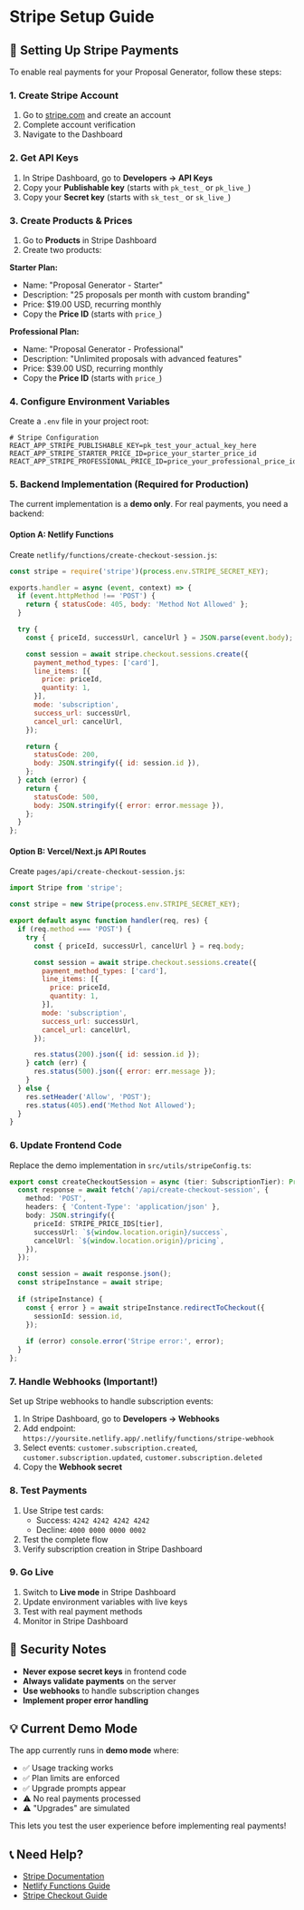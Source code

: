 # Stripe Setup Guide

## 🔧 Setting Up Stripe Payments

To enable real payments for your Proposal Generator, follow these steps:

### 1. Create Stripe Account

1. Go to [stripe.com](https://stripe.com) and create an account
2. Complete account verification
3. Navigate to the Dashboard

### 2. Get API Keys

1. In Stripe Dashboard, go to **Developers → API Keys**
2. Copy your **Publishable key** (starts with `pk_test_` or `pk_live_`)
3. Copy your **Secret key** (starts with `sk_test_` or `sk_live_`)

### 3. Create Products & Prices

1. Go to **Products** in Stripe Dashboard
2. Create two products:

**Starter Plan:**
- Name: "Proposal Generator - Starter"
- Description: "25 proposals per month with custom branding"
- Price: $19.00 USD, recurring monthly
- Copy the **Price ID** (starts with `price_`)

**Professional Plan:**
- Name: "Proposal Generator - Professional" 
- Description: "Unlimited proposals with advanced features"
- Price: $39.00 USD, recurring monthly
- Copy the **Price ID** (starts with `price_`)

### 4. Configure Environment Variables

Create a `.env` file in your project root:

```env
# Stripe Configuration
REACT_APP_STRIPE_PUBLISHABLE_KEY=pk_test_your_actual_key_here
REACT_APP_STRIPE_STARTER_PRICE_ID=price_your_starter_price_id
REACT_APP_STRIPE_PROFESSIONAL_PRICE_ID=price_your_professional_price_id
```

### 5. Backend Implementation (Required for Production)

The current implementation is a **demo only**. For real payments, you need a backend:

#### Option A: Netlify Functions

Create `netlify/functions/create-checkout-session.js`:

```javascript
const stripe = require('stripe')(process.env.STRIPE_SECRET_KEY);

exports.handler = async (event, context) => {
  if (event.httpMethod !== 'POST') {
    return { statusCode: 405, body: 'Method Not Allowed' };
  }

  try {
    const { priceId, successUrl, cancelUrl } = JSON.parse(event.body);

    const session = await stripe.checkout.sessions.create({
      payment_method_types: ['card'],
      line_items: [{
        price: priceId,
        quantity: 1,
      }],
      mode: 'subscription',
      success_url: successUrl,
      cancel_url: cancelUrl,
    });

    return {
      statusCode: 200,
      body: JSON.stringify({ id: session.id }),
    };
  } catch (error) {
    return {
      statusCode: 500,
      body: JSON.stringify({ error: error.message }),
    };
  }
};
```

#### Option B: Vercel/Next.js API Routes

Create `pages/api/create-checkout-session.js`:

```javascript
import Stripe from 'stripe';

const stripe = new Stripe(process.env.STRIPE_SECRET_KEY);

export default async function handler(req, res) {
  if (req.method === 'POST') {
    try {
      const { priceId, successUrl, cancelUrl } = req.body;

      const session = await stripe.checkout.sessions.create({
        payment_method_types: ['card'],
        line_items: [{
          price: priceId,
          quantity: 1,
        }],
        mode: 'subscription',
        success_url: successUrl,
        cancel_url: cancelUrl,
      });

      res.status(200).json({ id: session.id });
    } catch (err) {
      res.status(500).json({ error: err.message });
    }
  } else {
    res.setHeader('Allow', 'POST');
    res.status(405).end('Method Not Allowed');
  }
}
```

### 6. Update Frontend Code

Replace the demo implementation in `src/utils/stripeConfig.ts`:

```typescript
export const createCheckoutSession = async (tier: SubscriptionTier): Promise<void> => {
  const response = await fetch('/api/create-checkout-session', {
    method: 'POST',
    headers: { 'Content-Type': 'application/json' },
    body: JSON.stringify({
      priceId: STRIPE_PRICE_IDS[tier],
      successUrl: `${window.location.origin}/success`,
      cancelUrl: `${window.location.origin}/pricing`,
    }),
  });

  const session = await response.json();
  const stripeInstance = await stripe;
  
  if (stripeInstance) {
    const { error } = await stripeInstance.redirectToCheckout({
      sessionId: session.id,
    });
    
    if (error) console.error('Stripe error:', error);
  }
};
```

### 7. Handle Webhooks (Important!)

Set up Stripe webhooks to handle subscription events:

1. In Stripe Dashboard, go to **Developers → Webhooks**
2. Add endpoint: `https://yoursite.netlify.app/.netlify/functions/stripe-webhook`
3. Select events: `customer.subscription.created`, `customer.subscription.updated`, `customer.subscription.deleted`
4. Copy the **Webhook secret**

### 8. Test Payments

1. Use Stripe test cards:
   - Success: `4242 4242 4242 4242`
   - Decline: `4000 0000 0000 0002`
2. Test the complete flow
3. Verify subscription creation in Stripe Dashboard

### 9. Go Live

1. Switch to **Live mode** in Stripe Dashboard
2. Update environment variables with live keys
3. Test with real payment methods
4. Monitor in Stripe Dashboard

## 🚨 Security Notes

- **Never expose secret keys** in frontend code
- **Always validate payments** on the server
- **Use webhooks** to handle subscription changes
- **Implement proper error handling**

## 💡 Current Demo Mode

The app currently runs in **demo mode** where:
- ✅ Usage tracking works
- ✅ Plan limits are enforced  
- ✅ Upgrade prompts appear
- ⚠️ No real payments processed
- ⚠️ "Upgrades" are simulated

This lets you test the user experience before implementing real payments!

## 📞 Need Help?

- [Stripe Documentation](https://stripe.com/docs)
- [Netlify Functions Guide](https://docs.netlify.com/functions/overview/)
- [Stripe Checkout Guide](https://stripe.com/docs/checkout/quickstart)